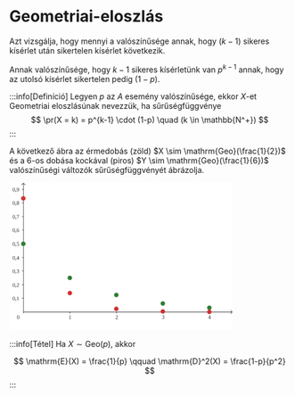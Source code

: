 # Geometriai-eloszlás

Azt vizsgálja, hogy mennyi a valószínűsége annak, hogy $(k-1)$ sikeres kísérlet után sikertelen kísérlet következik.

Annak valószínűsége, hogy $k-1$ sikeres kísérletünk van $p^{k-1}$ annak, hogy az utolsó kísérlet sikertelen pedig
$(1-p)$.

:::info[Definíció]
Legyen $p$ az $A$ esemény valószínűsége, ekkor $X$-et Geometriai eloszlásúnak nevezzük, ha sűrűségfüggvénye
$$
\pr(X = k) = p^{k-1} \cdot (1-p) \quad (k \in \mathbb{N^+})
$$
:::

A következő ábra az érmedobás (zöld) $X \sim \mathrm{Geo}(\frac{1}{2})$ és a 6-os dobása kockával (piros)
$Y \sim \mathrm{Geo}(\frac{1}{6})$ valószínűségi változók sűrűségfüggvényét ábrázolja.

<img src="/img/probstat/Geometric.svg" alt="drawing" width="400"/>

:::info[Tétel]
Ha $X \sim \mathrm{Geo}(p)$, akkor

$$
\mathrm{E}(X) = \frac{1}{p} \qquad \mathrm{D}^2(X) = \frac{1-p}{p^2}
$$
:::
